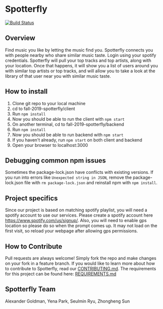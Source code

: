 # Spotterfly

[![Build Status](https://travis-ci.com/nyu-software-engineering/fall-2019-spotterfly.svg?branch=master)](https://travis-ci.com/nyu-software-engineering/fall-2019-spotterfly)

## Overview
Find music you like by letting the music find you. Spotterfly connects you with people nearby who share similar music taste. Login using your spotify credentials. Spotterfly will pull your top tracks and top artists, along with your location. Once that happens, it will show you a list of users around you with similar top artists or top tracks, and will allow you to take a look at the library of that user near you with similar music taste. 

## How to install
1. Clone git repo to your local machine
2. cd to fall-2019-spotterfly/client
3. Run `npm install`
4. Now you should be able to run the client with `npm start`
5. On another terminal, cd to fall-2019-spotterfly/backend
6. Run `npm install`
7. Now you should be able to run backend with `npm start`
8. If you haven't already, run `npm start` on both client and backend
9. Open your browser to localhost:3000


## Debugging common npm issues
Sometimes the package-lock.json have conflicts with existing versions. If you run into errors like `Unexpected string in JSON`, remove the package-lock.json file with `rm package-lock.json` and reinstall npm with `npm install`.


## Project specifics
Since our project is based on matching spotify playlist, you will need a spotify account to use our services. Please create a spotify account here https://www.spotify.com/us/signup/. Also, you will need to enable gps location so please do so when the prompt comes up. It may not load on the first visit, so reload your webpage after allowing gps permissions.


## How to Contribute
Pull requests are always welcome! Simply fork the repo and make changes on your fork in a feature branch. If you would like to learn more about how to contribute to Spotterfly, read our [CONTRIBUTING.md](https://github.com/nyu-software-engineering/fall-2019-spotterfly/blob/master/CONTRIBUTING.md). The requirements for this project can be found here: [REQUIREMENTS.md](https://github.com/nyu-software-engineering/fall-2019-spotterfly/blob/yena/REQUIREMENTS.md)

## Spotterfly Team
Alexander Goldman, Yena Park, Seulmin Ryu, Zhongheng Sun
